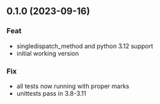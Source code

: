 ## 0.1.0 (2023-09-16)

### Feat

- singledispatch_method and python 3.12 support
- initial working version

### Fix

- all tests now running with proper marks
- unittests pass in 3.8-3.11
